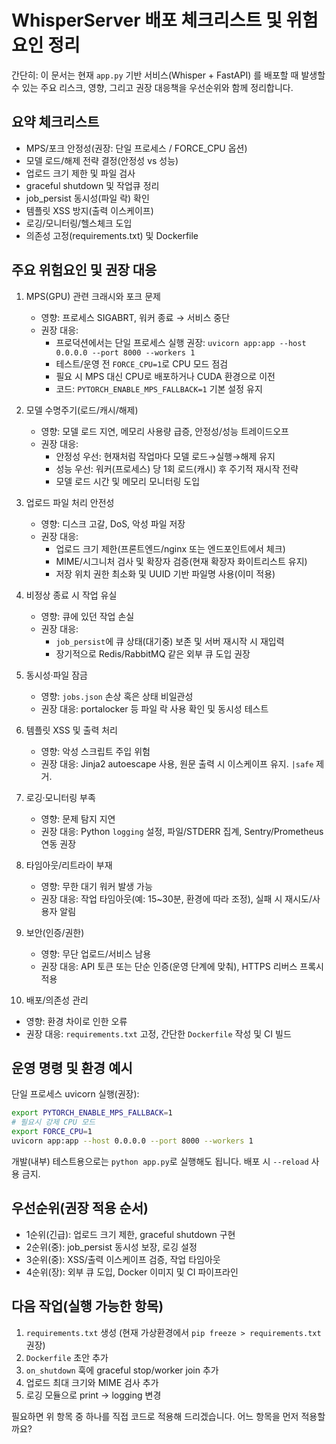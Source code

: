 # WhisperServer 배포 체크리스트 및 위험요인 정리

간단히: 이 문서는 현재 `app.py` 기반 서비스(Whisper + FastAPI) 를 배포할 때 발생할 수 있는 주요 리스크, 영향, 그리고 권장 대응책을 우선순위와 함께 정리합니다.

## 요약 체크리스트
- MPS/포크 안정성(권장: 단일 프로세스 / FORCE_CPU 옵션)
- 모델 로드/해제 전략 결정(안정성 vs 성능)
- 업로드 크기 제한 및 파일 검사
- graceful shutdown 및 작업큐 정리
- job_persist 동시성(파일 락) 확인
- 템플릿 XSS 방지(출력 이스케이프)
- 로깅/모니터링/헬스체크 도입
- 의존성 고정(requirements.txt) 및 Dockerfile

## 주요 위험요인 및 권장 대응

1) MPS(GPU) 관련 크래시와 포크 문제
   - 영향: 프로세스 SIGABRT, 워커 종료 → 서비스 중단
   - 권장 대응:
     - 프로덕션에서는 단일 프로세스 실행 권장: `uvicorn app:app --host 0.0.0.0 --port 8000 --workers 1`
     - 테스트/운영 전 `FORCE_CPU=1`로 CPU 모드 점검
     - 필요 시 MPS 대신 CPU로 배포하거나 CUDA 환경으로 이전
     - 코드: `PYTORCH_ENABLE_MPS_FALLBACK=1` 기본 설정 유지

2) 모델 수명주기(로드/캐시/해제)
   - 영향: 모델 로드 지연, 메모리 사용량 급증, 안정성/성능 트레이드오프
   - 권장 대응:
     - 안정성 우선: 현재처럼 작업마다 모델 로드→실행→해제 유지
     - 성능 우선: 워커(프로세스) 당 1회 로드(캐시) 후 주기적 재시작 전략
     - 모델 로드 시간 및 메모리 모니터링 도입

3) 업로드 파일 처리 안전성
   - 영향: 디스크 고갈, DoS, 악성 파일 저장
   - 권장 대응:
     - 업로드 크기 제한(프론트엔드/nginx 또는 엔드포인트에서 체크)
     - MIME/시그니처 검사 및 확장자 검증(현재 확장자 화이트리스트 유지)
     - 저장 위치 권한 최소화 및 UUID 기반 파일명 사용(이미 적용)

4) 비정상 종료 시 작업 유실
   - 영향: 큐에 있던 작업 손실
   - 권장 대응:
     - `job_persist`에 큐 상태(대기중) 보존 및 서버 재시작 시 재입력
     - 장기적으로 Redis/RabbitMQ 같은 외부 큐 도입 권장

5) 동시성·파일 잠금
   - 영향: `jobs.json` 손상 혹은 상태 비일관성
   - 권장 대응: portalocker 등 파일 락 사용 확인 및 동시성 테스트

6) 템플릿 XSS 및 출력 처리
   - 영향: 악성 스크립트 주입 위험
   - 권장 대응: Jinja2 autoescape 사용, 원문 출력 시 이스케이프 유지. `|safe` 제거.

7) 로깅·모니터링 부족
   - 영향: 문제 탐지 지연
   - 권장 대응: Python `logging` 설정, 파일/STDERR 집계, Sentry/Prometheus 연동 권장

8) 타임아웃/리트라이 부재
   - 영향: 무한 대기 워커 발생 가능
   - 권장 대응: 작업 타임아웃(예: 15~30분, 환경에 따라 조정), 실패 시 재시도/사용자 알림

9) 보안(인증/권한)
   - 영향: 무단 업로드/서비스 남용
   - 권장 대응: API 토큰 또는 단순 인증(운영 단계에 맞춰), HTTPS 리버스 프록시 적용

10) 배포/의존성 관리
   - 영향: 환경 차이로 인한 오류
   - 권장 대응: `requirements.txt` 고정, 간단한 `Dockerfile` 작성 및 CI 빌드

## 운영 명령 및 환경 예시

단일 프로세스 uvicorn 실행(권장):

```bash
export PYTORCH_ENABLE_MPS_FALLBACK=1
# 필요시 강제 CPU 모드
export FORCE_CPU=1
uvicorn app:app --host 0.0.0.0 --port 8000 --workers 1
```

개발(내부) 테스트용으로는 `python app.py`로 실행해도 됩니다. 배포 시 `--reload` 사용 금지.

## 우선순위(권장 적용 순서)
- 1순위(긴급): 업로드 크기 제한, graceful shutdown 구현
- 2순위(중): job_persist 동시성 보장, 로깅 설정
- 3순위(중): XSS/출력 이스케이프 검증, 작업 타임아웃
- 4순위(장): 외부 큐 도입, Docker 이미지 및 CI 파이프라인

## 다음 작업(실행 가능한 항목)
1. `requirements.txt` 생성 (현재 가상환경에서 `pip freeze > requirements.txt` 권장)
2. `Dockerfile` 초안 추가
3. `on_shutdown` 훅에 graceful stop/worker join 추가
4. 업로드 최대 크기와 MIME 검사 추가
5. 로깅 모듈으로 print → logging 변경

필요하면 위 항목 중 하나를 직접 코드로 적용해 드리겠습니다. 어느 항목을 먼저 적용할까요?
